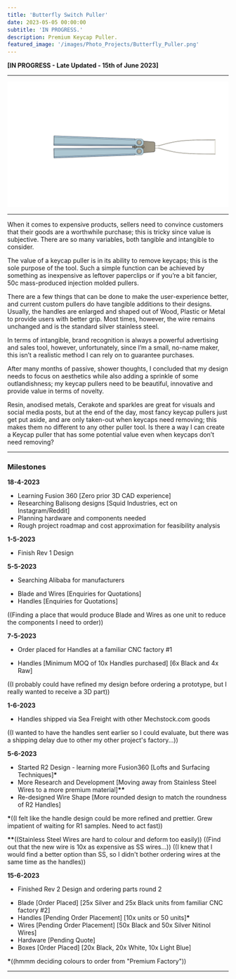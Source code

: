 ```yaml
---
title: 'Butterfly Switch Puller'
date: 2023-05-05 00:00:00
subtitle: 'IN PROGRESS.'
description: Premium Keycap Puller.
featured_image: '/images/Photo_Projects/Butterfly_Puller.png'
--- 
```


**[IN PROGRESS - Late Updated - 15th of June 2023]**

---
<div class="gallery3" data-columns="1">
	<img src="/images/Photo_Projects/Butterfly_Puller.png">
</div>

---

When it comes to expensive products, sellers need to convince customers that their goods are a worthwhile purchase; this is tricky since value is subjective. There are so many variables, both tangible and intangible to consider.

The value of a keycap puller is in its ability to remove keycaps; this is the sole purpose of the tool. Such a simple function can be achieved by something as inexpensive as leftover paperclips or if you’re a bit fancier, 50c mass-produced injection molded pullers. 

There are a few things that can be done to make the user-experience better, and current custom pullers do have tangible additions to their designs. Usually, the handles are enlarged and shaped out of Wood, Plastic or Metal to provide users with better grip. Most times, however, the wire remains unchanged and is the standard silver stainless steel.

In terms of intangible, brand recognition is always a powerful advertising and sales tool, however, unfortunately, since I’m a small, no-name maker, this isn’t a realistic method I can rely on to guarantee purchases.  

After many months of passive, shower thoughts, I concluded that my design needs to focus on aesthetics while also adding a sprinkle of some outlandishness; my keycap pullers need to be beautiful, innovative and provide value in terms of novelty.

Resin, anodised metals, Cerakote and sparkles are great for visuals and social media posts, but at the end of the day, most fancy keycap pullers just get put aside, and are only taken-out when keycaps need removing; this makes them no different to any other puller tool. 
Is there a way I can create a Keycap puller that has some potential value even when keycaps don’t need removing?

---

### Milestones ###

**18-4-2023**
- Learning Fusion 360 [Zero prior 3D CAD experience]
- Researching Balisong designs [Squid Industries, ect on Instagram/Reddit]
- Planning hardware and components needed
- Rough project roadmap and cost approximation for feasibility analysis 

**1-5-2023**
- Finish Rev 1 Design

**5-5-2023**
- Searching Alibaba for manufacturers 
* Blade and Wires [Enquiries for Quotations]
* Handles [Enquiries for Quotations]

((Finding a place that would produce Blade and Wires as one unit to reduce the components I need to order))

**7-5-2023**
- Order placed for Handles at a familiar CNC factory #1
* Handles [Minimum MOQ of 10x Handles purchased] [6x Black and 4x Raw]

((I probably could have refined my design before ordering a prototype, but I really wanted to receive a 3D part))

**1-6-2023**
- Handles shipped via Sea Freight with other Mechstock.com goods

((I wanted to have the handles sent earlier so I could evaluate, but there was a shipping delay due to other my other project's factory...))

**5-6-2023**
- Started R2 Design - learning more Fusion360 [Lofts and Surfacing Techniques]__*__
- More Research and Development [Moving away from Stainless Steel Wires to a more premium material]__**__
- Re-designed Wire Shape [More rounded design to match the roundness of R2 Handles]

__*__((I felt like the handle design could be more refined and prettier. Grew impatient of waiting for R1 samples. Need to act fast)) 

__**__((Stainless Steel Wires are hard to colour and deform too easily)) ((Find out that the new wire is 10x as expensive as SS wires...))
((I knew that I would find a better option than SS, so I didn't bother ordering wires at the same time as the handles))


**15-6-2023**
- Finished Rev 2 Design and ordering parts round 2
* Blade [Order Placed] [25x Silver and 25x Black units from familiar CNC factory #2]
* Handles [Pending Order Placement] [10x units or 50 units]__*__
* Wires [Pending Order Placement] [50x Black and 50x Silver Nitinol Wires]
* Hardware [Pending Quote]
* Boxes [Order Placed] [20x Black, 20x White, 10x Light Blue]

__*__((hmmm deciding colours to order from "Premium Factory"))

---

